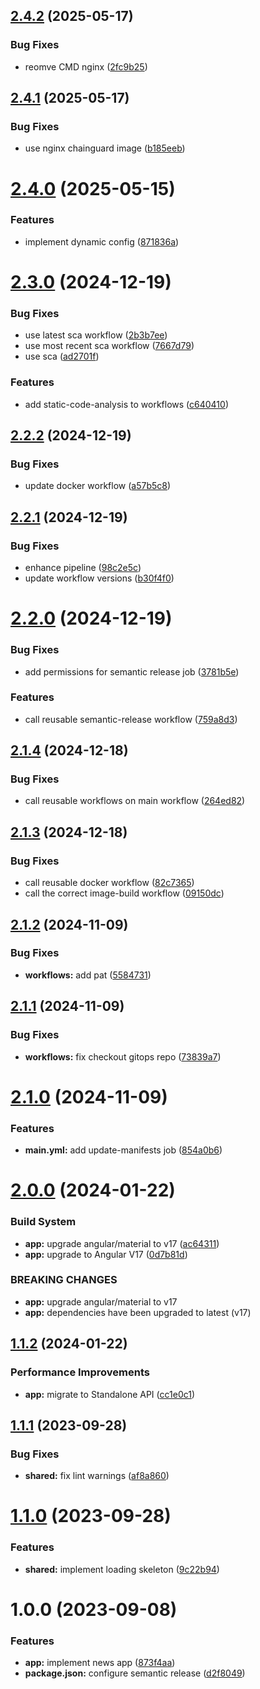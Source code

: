 ## [2.4.2](https://github.com/Khumozin/news-app/compare/v2.4.1...v2.4.2) (2025-05-17)


### Bug Fixes

* reomve CMD nginx ([2fc9b25](https://github.com/Khumozin/news-app/commit/2fc9b253da5c3962f0212f5772c73dafa9da60e4))

## [2.4.1](https://github.com/Khumozin/news-app/compare/v2.4.0...v2.4.1) (2025-05-17)


### Bug Fixes

* use nginx chainguard image ([b185eeb](https://github.com/Khumozin/news-app/commit/b185eeb00a78638adaa853d9fcece928449e9cf5))

# [2.4.0](https://github.com/Khumozin/news-app/compare/v2.3.0...v2.4.0) (2025-05-15)


### Features

* implement dynamic config ([871836a](https://github.com/Khumozin/news-app/commit/871836a67faa860b536c8117f92c539a315531ef))

# [2.3.0](https://github.com/Khumozin/news-app/compare/v2.2.2...v2.3.0) (2024-12-19)

### Bug Fixes

- use latest sca workflow ([2b3b7ee](https://github.com/Khumozin/news-app/commit/2b3b7ee63e4047340c5b354e75728c17cfa91be8))
- use most recent sca workflow ([7667d79](https://github.com/Khumozin/news-app/commit/7667d790dd3b678f0387b8f63ff4598b4f6be75c))
- use sca ([ad2701f](https://github.com/Khumozin/news-app/commit/ad2701fcc9d3795a15dc899470f879c5dfce4be0))

### Features

- add static-code-analysis to workflows ([c640410](https://github.com/Khumozin/news-app/commit/c6404102b6fe18bac7c0b04903aee7e87967852d))

## [2.2.2](https://github.com/Khumozin/news-app/compare/v2.2.1...v2.2.2) (2024-12-19)

### Bug Fixes

- update docker workflow ([a57b5c8](https://github.com/Khumozin/news-app/commit/a57b5c80c0bdab2546dc13a4e92ed5c918a00373))

## [2.2.1](https://github.com/Khumozin/news-app/compare/v2.2.0...v2.2.1) (2024-12-19)

### Bug Fixes

- enhance pipeline ([98c2e5c](https://github.com/Khumozin/news-app/commit/98c2e5c0af2cd6be8db43b6b430d849afa4121a9))
- update workflow versions ([b30f4f0](https://github.com/Khumozin/news-app/commit/b30f4f0721cdc1444a7340d63a5cb04a5731d739))

# [2.2.0](https://github.com/Khumozin/news-app/compare/v2.1.4...v2.2.0) (2024-12-19)

### Bug Fixes

- add permissions for semantic release job ([3781b5e](https://github.com/Khumozin/news-app/commit/3781b5e9db4aef3ff43e2667ac0cb58b83f651d7))

### Features

- call reusable semantic-release workflow ([759a8d3](https://github.com/Khumozin/news-app/commit/759a8d3596575ee589719f02043c32a66afc67ad))

## [2.1.4](https://github.com/Khumozin/news-app/compare/v2.1.3...v2.1.4) (2024-12-18)

### Bug Fixes

- call reusable workflows on main workflow ([264ed82](https://github.com/Khumozin/news-app/commit/264ed8254462c266078432674b5ffb5801861cae))

## [2.1.3](https://github.com/Khumozin/news-app/compare/v2.1.2...v2.1.3) (2024-12-18)

### Bug Fixes

- call reusable docker workflow ([82c7365](https://github.com/Khumozin/news-app/commit/82c7365756554ba60c9cf63ca88692cf294167ad))
- call the correct image-build workflow ([09150dc](https://github.com/Khumozin/news-app/commit/09150dc0b9a2add2d754b77f209c279dcb907179))

## [2.1.2](https://github.com/Khumozin/news-app/compare/v2.1.1...v2.1.2) (2024-11-09)

### Bug Fixes

- **workflows:** add pat ([5584731](https://github.com/Khumozin/news-app/commit/5584731da405cf23221ca85a20c53dbb7369d56e))

## [2.1.1](https://github.com/Khumozin/news-app/compare/v2.1.0...v2.1.1) (2024-11-09)

### Bug Fixes

- **workflows:** fix checkout gitops repo ([73839a7](https://github.com/Khumozin/news-app/commit/73839a7f4b1b7338a86dddd6846aa52a3d1d3b56))

# [2.1.0](https://github.com/Khumozin/news-app/compare/v2.0.0...v2.1.0) (2024-11-09)

### Features

- **main.yml:** add update-manifests job ([854a0b6](https://github.com/Khumozin/news-app/commit/854a0b640d06ddbfa0494d852d854b550d4718b1))

# [2.0.0](https://github.com/Khumozin/news-app/compare/v1.1.2...v2.0.0) (2024-01-22)

### Build System

- **app:** upgrade angular/material to v17 ([ac64311](https://github.com/Khumozin/news-app/commit/ac64311bf28c5bb51f5d4a0ec1bd22674c4f5110))
- **app:** upgrade to Angular V17 ([0d7b81d](https://github.com/Khumozin/news-app/commit/0d7b81dbcbf24eca8ff3e7da1d7ae8bffab7f93c))

### BREAKING CHANGES

- **app:** upgrade angular/material to v17
- **app:** dependencies have been upgraded to latest (v17)

## [1.1.2](https://github.com/Khumozin/news-app/compare/v1.1.1...v1.1.2) (2024-01-22)

### Performance Improvements

- **app:** migrate to Standalone API ([cc1e0c1](https://github.com/Khumozin/news-app/commit/cc1e0c1739641ea258e40187a1f00f82866eaa77))

## [1.1.1](https://github.com/Khumozin/news-app/compare/v1.1.0...v1.1.1) (2023-09-28)

### Bug Fixes

- **shared:** fix lint warnings ([af8a860](https://github.com/Khumozin/news-app/commit/af8a8603c01d9d65b4a308e7a718f1b3002e80c3))

# [1.1.0](https://github.com/Khumozin/news-app/compare/v1.0.0...v1.1.0) (2023-09-28)

### Features

- **shared:** implement loading skeleton ([9c22b94](https://github.com/Khumozin/news-app/commit/9c22b94cfcd771cb779fe7c7dc6ae7eff9f4d81b))

# 1.0.0 (2023-09-08)

### Features

- **app:** implement news app ([873f4aa](https://github.com/Khumozin/news-app/commit/873f4aae9b632c5fdbd412590ff862123b90f822))
- **package.json:** configure semantic release ([d2f8049](https://github.com/Khumozin/news-app/commit/d2f8049946deb92dddb375fe71a4ff0f67d6a0e6))

